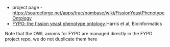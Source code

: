  * project page - https://sourceforge.net/apps/trac/pombase/wiki/FissionYeastPhenotypeOntology
  * <a href='http://bioinformatics.oxfordjournals.org/content/early/2013/06/03/bioinformatics.btt266.full'>FYPO: the fission yeast phenotype ontology </a>Harris et al, Bioinformatics

Note that the OWL axioms for FYPO are managed directly in the FYPO project repo, we do not duplicate them here